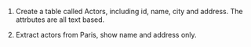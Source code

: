 1. Create a table called Actors, including id, name, city and address. The attrbutes are all text based.

2. Extract actors from Paris, show name and address only.
